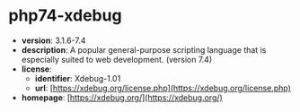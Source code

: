 # php74-xdebug

- **version**: 3.1.6-7.4
- **description**: A popular general-purpose scripting language that is especially suited to web development. (version 7.4)
- **license**:
  - **identifier**: Xdebug-1.01
  - **url**: [https://xdebug.org/license.php](https://xdebug.org/license.php)
- **homepage**: [https://xdebug.org/](https://xdebug.org/)

